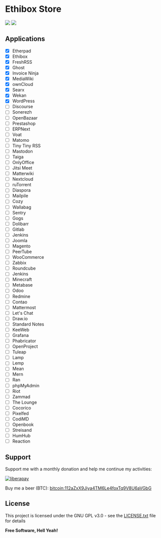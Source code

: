 Ethibox Store
===

[![](https://img.shields.io/badge/license-GPL%20v3%2B-yellow.svg?style=flat-square&colorA=0d7377&colorB=44c2c7)](https://raw.githubusercontent.com/ston3o/charts/master/LICENSE.txt)
[![](https://img.shields.io/travis/ston3o/charts.svg?style=flat-square&colorA=0d7377&colorB=44c2c7)](https://travis-ci.org/ston3o/charts/branches)

## Applications

* [x] Etherpad
* [x] Ethibox
* [x] FreshRSS
* [x] Ghost
* [x] Invoice Ninja
* [x] MediaWiki
* [x] ownCloud
* [x] Searx
* [x] Wekan
* [x] WordPress
* [ ] Discourse
* [ ] Sonerezh
* [ ] OpenBazaar
* [ ] Prestashop
* [ ] ERPNext
* [ ] Voat
* [ ] Matomo
* [ ] Tiny Tiny RSS
* [ ] Mastodon
* [ ] Taiga
* [ ] OnlyOffice
* [ ] Jitsi Meet
* [ ] Matterwiki
* [ ] Nextcloud
* [ ] ruTorrent
* [ ] Diaspora
* [ ] Mailpile
* [ ] Cozy
* [ ] Wallabag
* [ ] Sentry
* [ ] Gogs
* [ ] Dolibarr
* [ ] Gitlab
* [ ] Jenkins
* [ ] Joomla
* [ ] Magento
* [ ] PeerTube
* [ ] WooCommerce
* [ ] Zabbix
* [ ] Roundcube
* [ ] Jenkins
* [ ] Minecraft
* [ ] Metabase
* [ ] Odoo
* [ ] Redmine
* [ ] Contao
* [ ] Mattermost
* [ ] Let's Chat
* [ ] Draw.io
* [ ] Standard Notes
* [ ] KeeWeb
* [ ] Grafana
* [ ] Phabricator
* [ ] OpenProject
* [ ] Tuleap
* [ ] Lamp
* [ ] Lemp
* [ ] Mean
* [ ] Mern
* [ ] Ran
* [ ] phpMyAdmin
* [ ] Riot
* [ ] Zammad
* [ ] The Lounge
* [ ] Cocorico
* [ ] Pixelfed
* [ ] CodiMD
* [ ] Openbook
* [ ] Streisand
* [ ] HumHub
* [ ] Reaction

## Support

Support me with a monthly donation and help me continue my activities:

[![liberapay](https://liberapay.com/assets/widgets/donate.svg)](https://liberapay.com/ston3o/donate)

Buy me a beer (BTC): [bitcoin:112aZxX9Jiya4TM6Le4foxTq9V8U6aVGbG](112aZxX9Jiya4TM6Le4foxTq9V8U6aVGbG)

## License

This project is licensed under the GNU GPL v3.0 - see the [LICENSE.txt](https://raw.githubusercontent.com/ston3o/ethibox/master/LICENSE.txt) file for details

**Free Software, Hell Yeah!**
